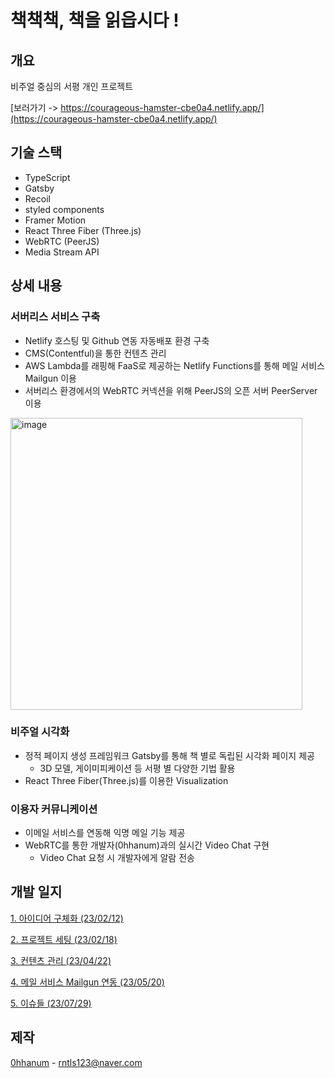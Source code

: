 # 책책책, 책을 읽읍시다 !

## 개요

비주얼 중심의 서평 개인 프로젝트

[보러가기 -> https://courageous-hamster-cbe0a4.netlify.app/](https://courageous-hamster-cbe0a4.netlify.app/)

## 기술 스택

- TypeScript
- Gatsby
- Recoil
- styled components
- Framer Motion
- React Three Fiber (Three.js)
- WebRTC (PeerJS)
- Media Stream API

## 상세 내용

### 서버리스 서비스 구축

- Netlify 호스팅 및 Github 연동 자동배포 환경 구축
- CMS(Contentful)을 통한 컨텐츠 관리
- AWS Lambda를 래핑해 FaaS로 제공하는 Netlify Functions를 통해 메일 서비스 Mailgun 이용
- 서버리스 환경에서의 WebRTC 커넥션을 위해 PeerJS의 오픈 서버 PeerServer 이용

<img width="467" alt="image" src="https://github.com/0hhanum/Book-Book-Book/assets/79507291/752806a3-96b0-4469-a429-01c8e0569be8">


### 비주얼 시각화

- 정적 페이지 생성 프레임워크 Gatsby를 통해 책 별로 독립된 시각화 페이지 제공
  - 3D 모델, 게이미피케이션 등 서평 별 다양한 기법 활용
- React Three Fiber(Three.js)를 이용한 Visualization

### 이용자 커뮤니케이션

- 이메일 서비스를 연동해 익명 메일 기능 제공
- WebRTC를 통한 개발자(0hhanum)과의 실시간 Video Chat 구현
  - Video Chat 요청 시 개발자에게 알람 전송

## 개발 일지

[1. 아이디어 구체화 (23/02/12)](https://velog.io/@0hhanum/%EC%B1%85%EC%B1%85%EC%B1%85-%EC%B1%85%EC%9D%84-%EC%9D%BD%EC%9D%8D%EC%8B%9C%EB%8B%A4-1.-%EC%95%84%EC%9D%B4%EB%94%94%EC%96%B4-%EA%B5%AC%EC%B2%B4%ED%99%94)

[2. 프로젝트 세팅 (23/02/18)](https://velog.io/@0hhanum/%EC%B1%85%EC%B1%85%EC%B1%85-%EC%B1%85%EC%9D%84-%EC%9D%BD%EC%9D%8D%EC%8B%9C%EB%8B%A4-2.-%ED%94%84%EB%A1%9C%EC%A0%9D%ED%8A%B8-%EA%B8%B0%EB%B3%B8-%EC%84%A4%EC%A0%95)

[3. 컨텐츠 관리 (23/04/22)](https://velog.io/@0hhanum/%EC%B1%85%EC%B1%85%EC%B1%85-%EC%B1%85%EC%9D%84-%EC%9D%BD%EC%9D%8D%EC%8B%9C%EB%8B%A4-3.-%EC%BB%A8%ED%85%90%EC%B8%A0-%EA%B4%80%EB%A6%AC)

[4. 메일 서비스 Mailgun 연동 (23/05/20)](https://velog.io/@0hhanum/bookBookBook4)

[5. 이슈들 (23/07/29)](https://velog.io/@0hhanum/%EC%B1%85%EC%B1%85%EC%B1%85-%EC%B1%85%EC%9D%84-%EC%9D%BD%EC%9D%8D%EC%8B%9C%EB%8B%A4-5.-%EC%9D%B4%EC%8A%88%EB%93%A4)

## 제작

[0hhanum](https://github.com/0hhanum) - <rntls123@naver.com>
